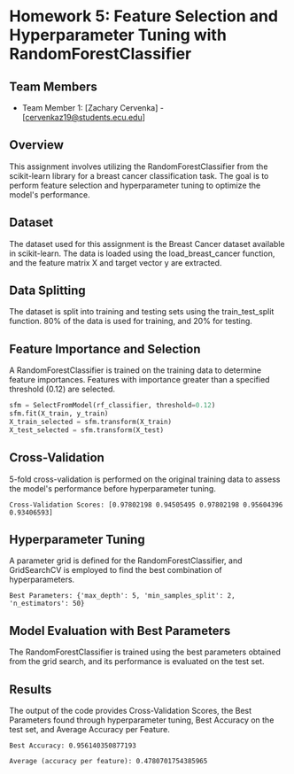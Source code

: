 # Homework 5: Feature Selection and Hyperparameter Tuning with RandomForestClassifier

## Team Members
- Team Member 1: [Zachary Cervenka] - [cervenkaz19@students.ecu.edu]

## Overview
This assignment involves utilizing the RandomForestClassifier from the scikit-learn library for a breast cancer classification task. The goal is to perform feature selection and hyperparameter tuning to optimize the model's performance.

## Dataset
The dataset used for this assignment is the Breast Cancer dataset available in scikit-learn. The data is loaded using the load_breast_cancer function, and the feature matrix X and target vector y are extracted.

## Data Splitting
The dataset is split into training and testing sets using the train_test_split function. 80% of the data is used for training, and 20% for testing.

## Feature Importance and Selection
A RandomForestClassifier is trained on the training data to determine feature importances. Features with importance greater than a specified threshold (0.12) are selected.

```python
sfm = SelectFromModel(rf_classifier, threshold=0.12)
sfm.fit(X_train, y_train)
X_train_selected = sfm.transform(X_train)
X_test_selected = sfm.transform(X_test)
```

## Cross-Validation
5-fold cross-validation is performed on the original training data to assess the model's performance before hyperparameter tuning.

```Cross-Validation Scores: [0.97802198 0.94505495 0.97802198 0.95604396 0.93406593]```

## Hyperparameter Tuning
A parameter grid is defined for the RandomForestClassifier, and GridSearchCV is employed to find the best combination of hyperparameters.

```Best Parameters: {'max_depth': 5, 'min_samples_split': 2, 'n_estimators': 50}```


## Model Evaluation with Best Parameters
The RandomForestClassifier is trained using the best parameters obtained from the grid search, and its performance is evaluated on the test set.

## Results
The output of the code provides Cross-Validation Scores, the Best Parameters found through hyperparameter tuning, Best Accuracy on the test set, and Average Accuracy per Feature.

```
Best Accuracy: 0.956140350877193

Average (accuracy per feature): 0.4780701754385965
```